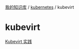 [我的知识库](../../README.md) / [kubernetes](../zz_gneratered_mdi.md) / kubevirt

# kubevirt

[Kubevirt 实践](kubevirt-practice.md)
